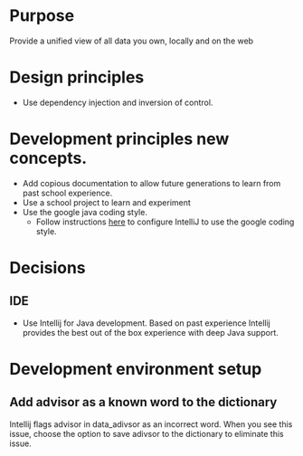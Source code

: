 # Purpose
Provide a unified view of all data you own, locally and on the web

# Design principles
* Use dependency injection and inversion of control.

# Development principles new concepts. 
  * Add copious documentation to allow future generations to learn from past school experience.
* Use a school project to learn and experiment 
* Use the google java coding style. 
  * Follow instructions [here](https://github.com/HPI-Information-Systems/Metanome/wiki/Installing-the-google-styleguide-settings-in-intellij-and-eclipse) 
    to configure IntelliJ to use the google coding style. 

# Decisions
## IDE
* Use Intellij for Java development. Based on past experience Intellij provides the best out of the box experience with deep Java support. 

# Development environment setup
## Add advisor as a known word to the dictionary
Intellij flags advisor in data_adivsor as an incorrect word. When you see this issue, choose the option to save adivsor to the dictionary 
to eliminate this issue. 